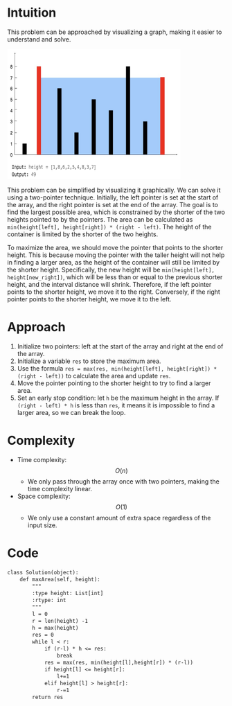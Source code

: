 # Intuition

This problem can be approached by visualizing a graph, making it easier to understand and solve.

<img src="Container-With-Most-Water.png" alt="Container-With-Most-Water" width="400" height="300"/>

This problem can be simplified by visualizing it graphically. We can solve it using a two-pointer technique. Initially, the left pointer is set at the start of the array, and the right pointer is set at the end of the array. The goal is to find the largest possible area, which is constrained by the shorter of the two heights pointed to by the pointers. The area can be calculated as `min(height[left], height[right]) * (right - left)`. The height of the container is limited by the shorter of the two heights.

To maximize the area, we should move the pointer that points to the shorter height. This is because moving the pointer with the taller height will not help in finding a larger area, as the height of the container will still be limited by the shorter height. Specifically, the new height will be `min(height[left], height[new_right])`, which will be less than or equal to the previous shorter height, and the interval distance will shrink. Therefore, if the left pointer points to the shorter height, we move it to the right. Conversely, if the right pointer points to the shorter height, we move it to the left.

# Approach

1. Initialize two pointers: left at the start of the array and right at the end of the array.
2. Initialize a variable `res` to store the maximum area.
3. Use the formula `res = max(res, min(height[left], height[right]) * (right - left))` to calculate the area and update `res`.
4. Move the pointer pointing to the shorter height to try to find a larger area.
5. Set an early stop condition: let `h` be the maximum height in the array. If `(right - left) * h` is less than `res`, it means it is impossible to find a larger area, so we can break the loop.

# Complexity
- Time complexity:
  $$O(n)$$
  - We only pass through the array once with two pointers, making the time complexity linear.
- Space complexity:
  $$O(1)$$
  - We only use a constant amount of extra space regardless of the input size.
# Code
```
class Solution(object):
    def maxArea(self, height):
        """
        :type height: List[int]
        :rtype: int
        """
        l = 0
        r = len(height) -1
        h = max(height)
        res = 0
        while l < r:
            if (r-l) * h <= res:
                break
            res = max(res, min(height[l],height[r]) * (r-l))
            if height[l] <= height[r]:
                l+=1
            elif height[l] > height[r]:
                r-=1
        return res  
```
